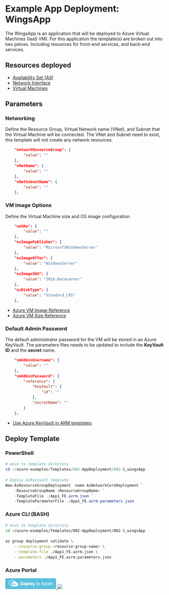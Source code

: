 # Example App Deployment: WingsApp

The WingsApp is an application that will be deployed to Azure Virtual Machines (IaaS VM). For this application the template(s) are broken out into two peices. Including resources for front-end services, and back-end services.

## Resources deployed

- [Availability Set (AS)](https://docs.microsoft.com/en-us/azure/virtual-machines/windows/manage-availability)
- [Network Interface](https://docs.microsoft.com/en-us/azure/virtual-network/virtual-network-network-interface)
- [Virtual Machines](https://docs.microsoft.com/en-us/azure/virtual-machines/windows/overview)

## Parameters

### Networking

Define the Resource Group, Virtual Network name (VNet), and Subnet that the Virtual Machine will be connected. The VNet and Subnet need to exist, this template will not create any network resources.

```json
    "networkResourceGroup": {
        "value": ""
    },
    "vNetName": {
        "value": ""
    },
    "vNetSubnetName": {
        "value": ""
    },
```

### VM Image Options

Define the Virtual Machine size and OS image configuration. 

```json
    "vmSKu": {
        "value": ""
    },
    "osImagePublisher": {
        "value": "MicrosoftWindowsServer"
    },
    "osImageOffer": {
        "value": "WindowsServer"
    },
    "osImageSKU": {
        "value": "2016-Datacenter"
    },
    "osDiskType": {
        "value": "Standard_LRS"
    },
```

- [Azure VM Image Reference](https://docs.microsoft.com/en-us/azure/virtual-machines/windows/cli-ps-findimage)
- [Azure VM Size Reference](https://docs.microsoft.com/en-us/azure/virtual-machines/windows/sizes)

### Default Admin Password

The default administrator password for the VM will be stored in an Azure KeyVault. The parameters files needs to be updated to include the **KeyVault ID** and the **secret** name.

```json
    "vmAdminUsername": {
        "value": ""
    },
    "vmAdminPassword": {
        "reference": {
            "keyVault": {
                "id": ""
            },
            "secretName": ""
        }
    },
```

- [Use Azure KeyVault in ARM templates](https://docs.microsoft.com/en-us/azure/azure-resource-manager/templates/key-vault-parameter?tabs=azure-cli)

## Deploy Template

### PowerShell

```powershell
# move to template directory
cd ~/azure-examples/Templates/002-AppDeployment/002-1_wingsApp

# Deploy AzKeyVault Template
New-AzResourceGroupDeployment -name AzNetworkCoreDeployment `
    -ResourceGroupName <ResourceGroupName> `
    -TemplateFile ./App1_FE.azrm.json `
    -TemplateParameterFile ./App1_FE.azrm.parameters.json
```

### Azure CLI (BASH)

```bash
# move to template directory
cd ~/azure-examples/Templates/002-AppDeployment/002-1_wingsApp

az group deployment validate \
    --resource-group <resource-group-name> \
    --template-file ./App1_FE.azrm.json \
    --parameters ./App1_FE.azrm.parameters.json

```

### Azure Portal

<a href="https://portal.azure.com/#create/Microsoft.Template/uri/https://raw.githubusercontent.com/hibbertda/azure-examples/master/Templates/002-AppDeployment/002-1_wingsApp/App1_FE-vms.azrm.json" target="_blank">
    <img src="https://raw.githubusercontent.com/Azure/azure-quickstart-templates/master/1-CONTRIBUTION-GUIDE/images/deploytoazure.png"/>
</a>

<a href="https://portal.azure.us/#create/Microsoft.Template/uri/https://raw.githubusercontent.com/hibbertda/azure-examples/master/Templates/002-AppDeployment/002-1_wingsApp/App1_FE-vms.azrm.json" target="_blank">
    <img src="https://azuredeploy.net/AzureGov.png"/>
</a>

